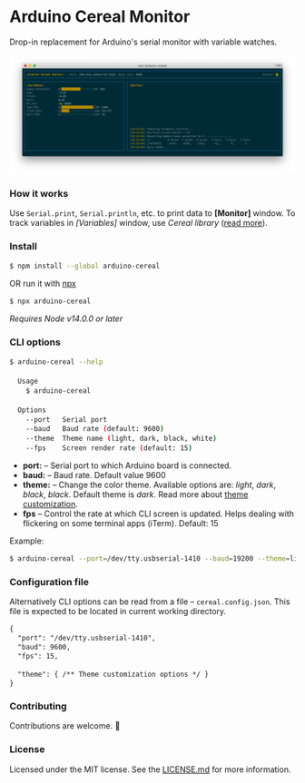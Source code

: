 # Arduino Cereal Monitor

Drop-in replacement for Arduino's serial monitor with variable watches.

![image](images/example.png)

### How it works

Use `Serial.print`, `Serial.println`, etc. to print data to **[Monitor]** window. To track variables in *[Variables]* window, use  *Cereal library* ([read more](./arduino/README.md)). 

### Install

```bash
$ npm install --global arduino-cereal
```

OR run it with [npx](https://www.npmjs.com/package/npx)

```bash
$ npx arduino-cereal
```

*Requires Node v14.0.0 or later*

### CLI options

```bash
$ arduino-cereal --help

  Usage
    $ arduino-cereal

  Options
    --port   Serial port
    --baud   Baud rate (default: 9600)
    --theme  Theme name (light, dark, black, white)
    --fps    Screen render rate (default: 15)
```

* **port:** – Serial port to which Arduino board is connected.
* **baud:** – Baud rate. Default value 9600
* **theme:** – Change the color theme. Available options are: *light*, *dark*, *black*, *black*. Default theme is *dark*. Read more about [theme customization](THEME.md). 
* **fps** – Control the rate at which CLI screen is updated. Helps dealing with flickering on some terminal apps (iTerm). Default: 15

Example:
```bash
$ arduino-cereal --port=/dev/tty.usbserial-1410 --baud=19200 --theme=light --fps=10
```

### Configuration file

Alternatively CLI options can be read from a file – `cereal.config.json`. This file is expected to be located in current working directory.

```json5
{
  "port": "/dev/tty.usbserial-1410",
  "baud": 9600,
  "fps": 15,
  
  "theme": { /** Theme customization options */ }
}
```

### Contributing

Contributions are welcome. 🎉

### License

Licensed under the MIT license. See the [LICENSE.md](LICENSE.md) for more information.
